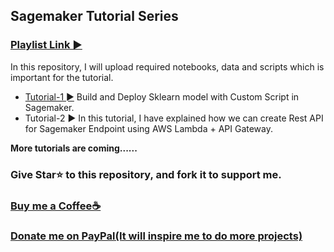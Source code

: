 ## Sagemaker Tutorial Series
### [Playlist Link ►](https://youtu.be/HTSDryllx0Y)

In this repository, I will upload required notebooks, data and scripts which is important for the tutorial. 

- [Tutorial-1 ►](https://github.com/Spidy20/Sagemaker-Tutorials/tree/master/Tutorial%20-%201%20Sagemaker%20SKLearn%20Custom%20Script%20Mode) Build and Deploy Sklearn model with Custom Script in Sagemaker. 
- Tutorial-2 ► In this tutorial, I have explained how we can create Rest API for Sagemaker Endpoint using AWS Lambda + API Gateway.


**More tutorials are coming......**

### Give Star⭐ to this repository, and fork it to support me. 

### [Buy me a Coffee☕](https://www.buymeacoffee.com/spidy20)
### [Donate me on PayPal(It will inspire me to do more projects)](https://www.paypal.me/spidy1820)
